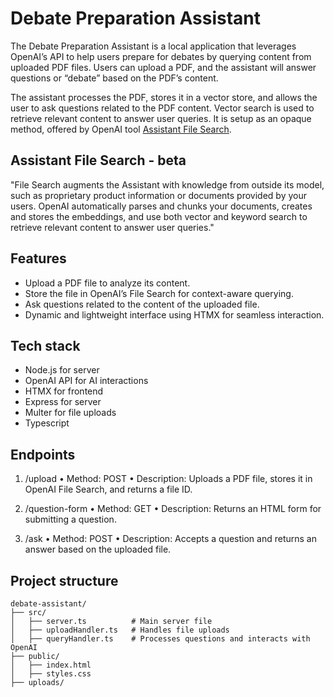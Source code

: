 # Debate Preparation Assistant

The Debate Preparation Assistant is a local application that leverages OpenAI’s API to help users prepare for debates by querying content from uploaded PDF files. Users can upload a PDF, and the assistant will answer questions or “debate” based on the PDF’s content.

The assistant processes the PDF, stores it in a vector store, and allows the user to ask questions related to the PDF content. Vector search is used to retrieve relevant content to answer user queries. It is setup as an opaque method, offered by OpenAI tool [Assistant File Search](https://platform.openai.com/docs/assistants/tools/file-search).

## Assistant File Search - beta

"File Search augments the Assistant with knowledge from outside its model, such as proprietary product information or documents provided by your users. OpenAI automatically parses and chunks your documents, creates and stores the embeddings, and use both vector and keyword search to retrieve relevant content to answer user queries."


## Features
- Upload a PDF file to analyze its content.
- Store the file in OpenAI’s File Search for context-aware querying.
- Ask questions related to the content of the uploaded file.
- Dynamic and lightweight interface using HTMX for seamless interaction.

## Tech stack
- Node.js for server
- OpenAI API for AI interactions
- HTMX for frontend
- Express for server
- Multer for file uploads
- Typescript

## Endpoints

1. /upload
	•	Method: POST
	•	Description: Uploads a PDF file, stores it in OpenAI File Search, and returns a file ID.

2. /question-form
	•	Method: GET
	•	Description: Returns an HTML form for submitting a question.

3. /ask
	•	Method: POST
	•	Description: Accepts a question and returns an answer based on the uploaded file.

## Project structure

```
debate-assistant/
├── src/
│   ├── server.ts          # Main server file
│   ├── uploadHandler.ts   # Handles file uploads
│   ├── queryHandler.ts    # Processes questions and interacts with OpenAI
├── public/
│   ├── index.html         
│   ├── styles.css         
├── uploads/               
```

